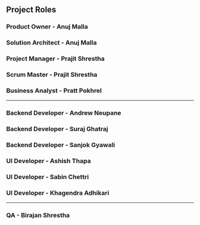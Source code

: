 
## Project Roles

### Product Owner - Anuj Malla
### Solution Architect - Anuj Malla
### Project Manager - Prajit Shrestha
### Scrum Master - Prajit Shrestha
### Business Analyst - Pratt Pokhrel
---
### Backend Developer - Andrew Neupane
### Backend Developer - Suraj Ghatraj
### Backend Developer - Sanjok Gyawali
### UI Developer - Ashish Thapa
### UI Developer - Sabin Chettri
### UI Developer - Khagendra Adhikari
---
### QA           - Birajan Shrestha